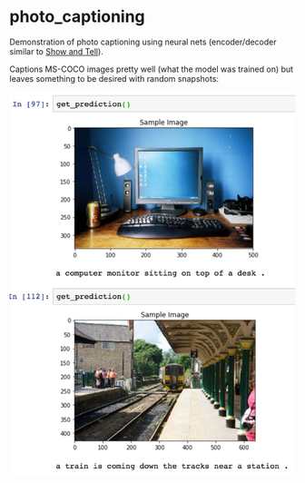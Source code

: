# photo_captioning
Demonstration of photo captioning using neural nets (encoder/decoder similar to <a href="https://arxiv.org/abs/1411.4555">Show and Tell</a>).

Captions MS-COCO images pretty well (what the model was trained on) but leaves something to be desired with random snapshots:

![Screenshot](screenshots/screenshot.jpg)

